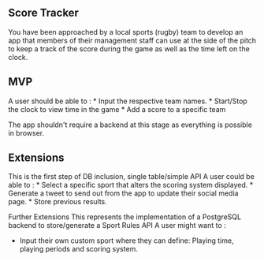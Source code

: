 ## Score Tracker

You have been approached by a local sports (rugby) team to develop an app that  members of their management staff can use at the side of the pitch to keep a track of the score during the game as well as the time left on the clock.

## MVP
A user should be able to :
	* Input the respective team names.
	* Start/Stop the clock to view time in the game
	* Add a score to a specific team

The app shouldn't require a backend at this stage as everything is possible in browser.

## Extensions
This is the first step of DB inclusion, single table/simple API
A user could be able to :
	* Select a specific sport that alters the scoring system displayed.
	* Generate a tweet to send out from the app to update their social media page.
	* Store previous results.

Further Extensions
This represents the implementation of a PostgreSQL backend to store/generate a Sport Rules API
A user might want to :
* Input their own custom sport where they can define: Playing time, playing periods and scoring system.
